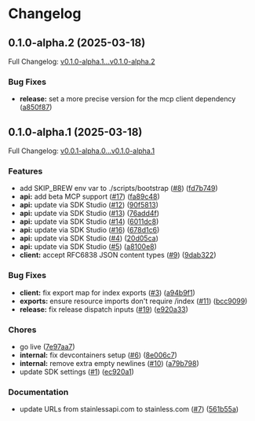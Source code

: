 # Changelog

## 0.1.0-alpha.2 (2025-03-18)

Full Changelog: [v0.1.0-alpha.1...v0.1.0-alpha.2](https://github.com/dackerman/demostore-node/compare/v0.1.0-alpha.1...v0.1.0-alpha.2)

### Bug Fixes

* **release:** set a more precise version for the mcp client dependency ([a850f87](https://github.com/dackerman/demostore-node/commit/a850f87258b057ea25f40acd550566762d829d58))

## 0.1.0-alpha.1 (2025-03-18)

Full Changelog: [v0.0.1-alpha.0...v0.1.0-alpha.1](https://github.com/dackerman/demostore-node/compare/v0.0.1-alpha.0...v0.1.0-alpha.1)

### Features

* add SKIP_BREW env var to ./scripts/bootstrap ([#8](https://github.com/dackerman/demostore-node/issues/8)) ([fd7b749](https://github.com/dackerman/demostore-node/commit/fd7b7492518469bf78a475dfdc452da7f1ee6aec))
* **api:** add beta MCP support ([#17](https://github.com/dackerman/demostore-node/issues/17)) ([fa89c48](https://github.com/dackerman/demostore-node/commit/fa89c4899b883492364a054d13cc675c8738cb2a))
* **api:** update via SDK Studio ([#12](https://github.com/dackerman/demostore-node/issues/12)) ([90f5813](https://github.com/dackerman/demostore-node/commit/90f58132c7b5387f1ec9193b5dce3a676a1a0e1d))
* **api:** update via SDK Studio ([#13](https://github.com/dackerman/demostore-node/issues/13)) ([76add4f](https://github.com/dackerman/demostore-node/commit/76add4f1d99e777dafbbc6810fded0cfcee1dc45))
* **api:** update via SDK Studio ([#14](https://github.com/dackerman/demostore-node/issues/14)) ([6011dc8](https://github.com/dackerman/demostore-node/commit/6011dc8b8bd549fd58c25abb6e824644dea8955b))
* **api:** update via SDK Studio ([#16](https://github.com/dackerman/demostore-node/issues/16)) ([678d1c6](https://github.com/dackerman/demostore-node/commit/678d1c62c1bd3ad17bebf1245d48f68237a93251))
* **api:** update via SDK Studio ([#4](https://github.com/dackerman/demostore-node/issues/4)) ([20d05ca](https://github.com/dackerman/demostore-node/commit/20d05ca92af02e5f4403d9ebe0443fac4acc70c0))
* **api:** update via SDK Studio ([#5](https://github.com/dackerman/demostore-node/issues/5)) ([a8100e8](https://github.com/dackerman/demostore-node/commit/a8100e87aa7fe6294c799b6baa4adca464be1a4b))
* **client:** accept RFC6838 JSON content types ([#9](https://github.com/dackerman/demostore-node/issues/9)) ([9dab322](https://github.com/dackerman/demostore-node/commit/9dab322871b851ce189a6ac75d71f459594a77d7))


### Bug Fixes

* **client:** fix export map for index exports ([#3](https://github.com/dackerman/demostore-node/issues/3)) ([a94b9f1](https://github.com/dackerman/demostore-node/commit/a94b9f19d5524a5838e10d9825ed851166b4f2a3))
* **exports:** ensure resource imports don't require /index ([#11](https://github.com/dackerman/demostore-node/issues/11)) ([bcc9099](https://github.com/dackerman/demostore-node/commit/bcc9099bc9e73da11dd94e3207036ab5fe93ec86))
* **release:** fix release dispatch inputs ([#19](https://github.com/dackerman/demostore-node/issues/19)) ([e920a33](https://github.com/dackerman/demostore-node/commit/e920a3362f8d3cd619dcf7e534042174e056fabf))


### Chores

* go live ([7e97aa7](https://github.com/dackerman/demostore-node/commit/7e97aa77235d7d4233406269fb57e709459ac509))
* **internal:** fix devcontainers setup ([#6](https://github.com/dackerman/demostore-node/issues/6)) ([8e006c7](https://github.com/dackerman/demostore-node/commit/8e006c74a8b3aa46930c8bc07d9f7c5a6b6edeec))
* **internal:** remove extra empty newlines ([#10](https://github.com/dackerman/demostore-node/issues/10)) ([a79b798](https://github.com/dackerman/demostore-node/commit/a79b7988301c3774e3d11ced37c4cc2c3c17bb4c))
* update SDK settings ([#1](https://github.com/dackerman/demostore-node/issues/1)) ([ec920a1](https://github.com/dackerman/demostore-node/commit/ec920a140fc7c669cdc3066f3eea26e74095fe95))


### Documentation

* update URLs from stainlessapi.com to stainless.com ([#7](https://github.com/dackerman/demostore-node/issues/7)) ([561b55a](https://github.com/dackerman/demostore-node/commit/561b55aa4952788c921e8379d0d9d6592ac1b48e))
